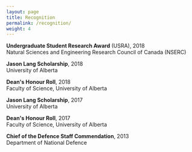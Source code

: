 ```yaml
---
layout: page
title: Recognition
permalink: /recognition/
weight: 4
---
```

  
  **Undergraduate Student Research Award** (USRA), 2018  
  Natural Sciences and Engineering Research Council of Canada (NSERC)

  **Jason Lang Scholarship**, 2018  
  University of Alberta
  
  **Dean's Honour Roll**, 2018  
  Faculty of Science, University of Alberta
  
  **Jason Lang Scholarship**, 2017  
  University of Alberta
  
  **Dean's Honour Roll**, 2017  
  Faculty of Science, University of Alberta
  
  **Chief of the Defence Staff Commendation**, 2013  
  Department of National Defence
